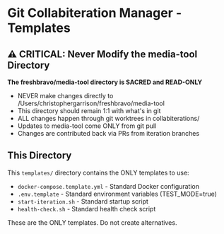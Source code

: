 # Git Collabiteration Manager - Templates

## ⚠️ CRITICAL: Never Modify the media-tool Directory

**The freshbravo/media-tool directory is SACRED and READ-ONLY**
- NEVER make changes directly to /Users/christophergarrison/freshbravo/media-tool  
- This directory should remain 1:1 with what's in git
- ALL changes happen through git worktrees in collabiterations/
- Updates to media-tool come ONLY from git pull
- Changes are contributed back via PRs from iteration branches

## This Directory

This `templates/` directory contains the ONLY templates to use:
- `docker-compose.template.yml` - Standard Docker configuration
- `.env.template` - Standard environment variables (TEST_MODE=true)
- `start-iteration.sh` - Standard startup script
- `health-check.sh` - Standard health check script

These are the ONLY templates. Do not create alternatives.